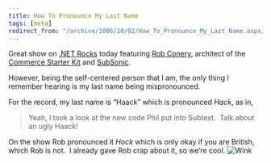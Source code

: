 ```yaml
---
title: How To Pronounce My Last Name
tags: [meta]
redirect_from: "/archive/2006/10/02/How_To_Pronounce_My_Last_Name.aspx/"
---
```


Great show on [.NET
Rocks](http://dotnetrocks.com/ "Rob Conery on DotNetRocks") today
featuring [Rob
Conery](http://www.wekeroad.com/blogs/ "Rob Conery Ramblings"),
architect of the [Commerce Starter
Kit](http://www.commercestarterkit.org/ "CSK 2.0") and
[SubSonic](http://codeplex.com/Wiki/View.aspx?ProjectName=actionpack "The Zero Code DAL").

However, being the self-centered person that I am, the only thing I
remember hearing is my last name being mispronounced.

For the record, my last name is “Haack” which is pronounced *Hack*, as
in,

> Yeah, I took a look at the new code Phil put into Subtext.  Talk about
> an ugly Haack!

On the show Rob pronounced it *Hock* which is only okay if you are
British, which Rob is not.  I already gave Rob crap about it, so we’re
cool. ![Wink](https://haacked.com/assets/images/emotions/smiley-wink.gif)

